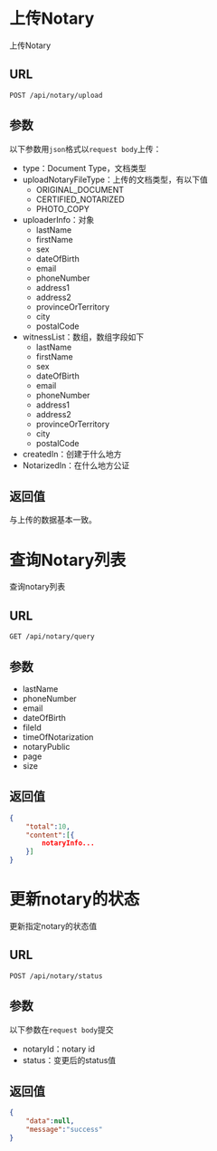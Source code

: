 # 上传Notary

上传Notary

## URL

```http
POST /api/notary/upload
```

## 参数

以下参数用`json`格式以`request body`上传：

- type：Document Type，文档类型
- uploadNotaryFileType：上传的文档类型，有以下值
  - ORIGINAL_DOCUMENT
  - CERTIFIED_NOTARIZED
  - PHOTO_COPY
- uploaderInfo：对象
  - lastName
  - firstName
  - sex
  - dateOfBirth
  - email
  - phoneNumber
  - address1
  - address2
  - provinceOrTerritory
  - city
  - postalCode
- witnessList：数组，数组字段如下
  - lastName
  - firstName
  - sex
  - dateOfBirth
  - email
  - phoneNumber
  - address1
  - address2
  - provinceOrTerritory
  - city
  - postalCode
- createdIn：创建于什么地方
- NotarizedIn：在什么地方公证

## 返回值

与上传的数据基本一致。

# 查询Notary列表

查询notary列表

## URL

```http
GET /api/notary/query
```

## 参数

- lastName
- phoneNumber
- email
- dateOfBirth
- fileId
- timeOfNotarization
- notaryPublic
- page
- size

## 返回值

```json
{
    "total":10,
    "content":[{
        notaryInfo...
    }]
}
```

# 更新notary的状态

更新指定notary的状态值

## URL

```http
POST /api/notary/status
```

## 参数

以下参数在`request body`提交

- notaryId：notary id
- status：变更后的status值

## 返回值

```json
{
    "data":null,
    "message":"success"
}
```



